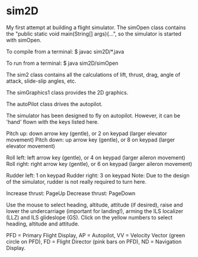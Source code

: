 # sim2D
My first attempt at building a flight simulator.
The simOpen class contains the "public static void main(String[] args){...", so the simulator is started with simOpen.

To compile from a terminal:
$ javac sim2D/*.java

To run from a terminal:
$ java sim2D/simOpen

The sim2 class contains all the calculations of lift, thrust, drag, angle of attack, slide-slip angles, etc.

The simGraphics1 class provides the 2D graphics.

The autoPilot class drives the autopilot.

The simulator has been designed to fly on autopilot. However, it can be 'hand' flown with the keys listed here.

Pitch up: down arrow key (gentle), or 2 on keypad (larger elevator movement)
Pitch down: up arrow key (gentle), or 8 on keypad (larger elevator movement)

Roll left: left arrow key (gentle), or 4 on keypad (larger aileron movement)
Roll right: right arrow key (gentle), or 6 on keypad (larger aileron movement)

Rudder left: 1 on keypad
Rudder right: 3 on keypad
Note: Due to the design of the simulator, rudder is not really required to turn here.

Increase thrust: PageUp
Decrease thrust: PageDown

Use the mouse to select heading, altitude, attitude (if desired), raise and lower the undercarriage (important for landing!), arming the ILS localizer (LLZ) and ILS glideslope (GS). Click on the yellow numbers to select heading, altitude and attitude.

PFD = Primary Flight Display,
AP = Autopilot,
VV = Velocity Vector (green circle on PFD),
FD = Flight Director (pink bars on PFD),
ND = Navigation Display.




